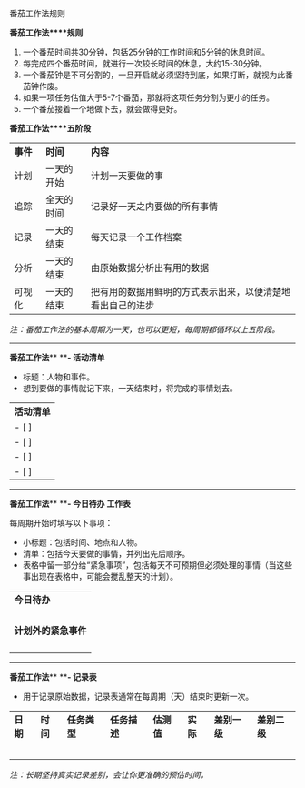 番茄工作法规则

**番茄工作法****规则**

1. 一个番茄时间共30分钟，包括25分钟的工作时间和5分钟的休息时间。
2. 每完成四个番茄时间，就进行一次较长时间的休息，大约15-30分钟。
3. 一个番茄钟是不可分割的，一旦开启就必须坚持到底，如果打断，就视为此番茄钟作废。
4. 如果一项任务估值大于5-7个番茄，那就将这项任务分割为更小的任务。
5. 一个番茄接着一个地做下去，就会做得更好。

**番茄工作法****五阶段**

|     |     |     |
| --- | --- | --- |
| **事件** | **时间** | **内容** |
| 计划  | 一天的开始 | 计划一天要做的事 |
| 追踪  | 全天的时间 | 记录好一天之内要做的所有事情 |
| 记录  | 一天的结束 | 每天记录一个工作档案 |
| 分析  | 一天的结束 | 由原始数据分析出有用的数据 |
| 可视化 | 一天的结束 | 把有用的数据用鲜明的方式表示出来，以便清楚地看出自己的进步 |

*注：番茄工作法的基本周期为一天，也可以更短，每周期都循环以上五阶段。*

* * *

**番茄工作法**** ****- 活动清单**

- 标题：人物和事件。
- 想到要做的事情就记下来，一天结束时，将完成的事情划去。

|     |
| --- |
| **活动清单** |
| - [ ] | - [ ] | - [ ] |
| - [ ] | - [ ] | - [ ] |
| - [ ] | - [ ] | - [ ] |
| - [ ] | - [ ] | - [ ] |

* * *

**番茄工作法**** ****- 今日待办 工作表**

每周期开始时填写以下事项：

- 小标题：包括时间、地点和人物。
- 清单：包括今天要做的事情，并列出先后顺序。
- 表格中留一部分给“紧急事项”，包括每天不可预期但必须处理的事情（当这些事出现在表格中，可能会搅乱整天的计划）。

|     |
| --- |
| **今日待办** |
|     |     |     |
|     |     |     |
|     |     |     |
|     |     |     |
| **计划外的紧急事件** |
|     |     |     |
|     |     |     |
|     |     |     |
|     |     |     |

* * *

**番茄工作法**** ****- 记录表**

- 用于记录原始数据，记录表通常在每周期（天）结束时更新一次。

|     |     |     |     |     |     |     |     |
| --- | --- | --- | --- | --- | --- | --- | --- |
| **日期** | **时间** | **任务类型** | **任务描述** | **估测值** | **实际** | **差别一级** | **差别二级** |
|     |     |     |     |     |     |     |     |
|     |     |     |     |     |     |     |     |
|     |     |     |     |     |     |     |     |
|     |     |     |     |     |     |     |     |
|     |     |     |     |     |     |     |     |

*注：长期坚持真实记录差别，会让你更准确的预估时间。*